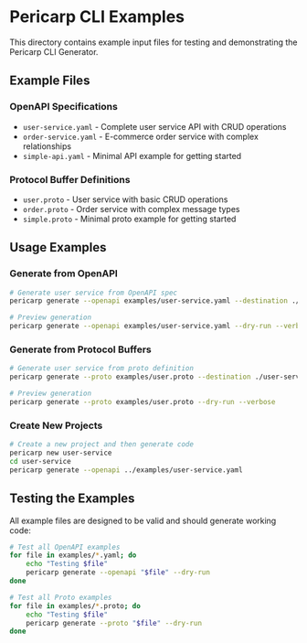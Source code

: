 # Pericarp CLI Examples

This directory contains example input files for testing and demonstrating the Pericarp CLI Generator.

## Example Files

### OpenAPI Specifications

- `user-service.yaml` - Complete user service API with CRUD operations
- `order-service.yaml` - E-commerce order service with complex relationships
- `simple-api.yaml` - Minimal API example for getting started

### Protocol Buffer Definitions

- `user.proto` - User service with basic CRUD operations
- `order.proto` - Order service with complex message types
- `simple.proto` - Minimal proto example for getting started

## Usage Examples

### Generate from OpenAPI

```bash
# Generate user service from OpenAPI spec
pericarp generate --openapi examples/user-service.yaml --destination ./user-service

# Preview generation
pericarp generate --openapi examples/user-service.yaml --dry-run --verbose
```

### Generate from Protocol Buffers

```bash
# Generate user service from proto definition
pericarp generate --proto examples/user.proto --destination ./user-service

# Preview generation
pericarp generate --proto examples/user.proto --dry-run --verbose
```

### Create New Projects

```bash
# Create a new project and then generate code
pericarp new user-service
cd user-service
pericarp generate --openapi ../examples/user-service.yaml
```

## Testing the Examples

All example files are designed to be valid and should generate working code:

```bash
# Test all OpenAPI examples
for file in examples/*.yaml; do
    echo "Testing $file"
    pericarp generate --openapi "$file" --dry-run
done

# Test all Proto examples
for file in examples/*.proto; do
    echo "Testing $file"
    pericarp generate --proto "$file" --dry-run
done
```